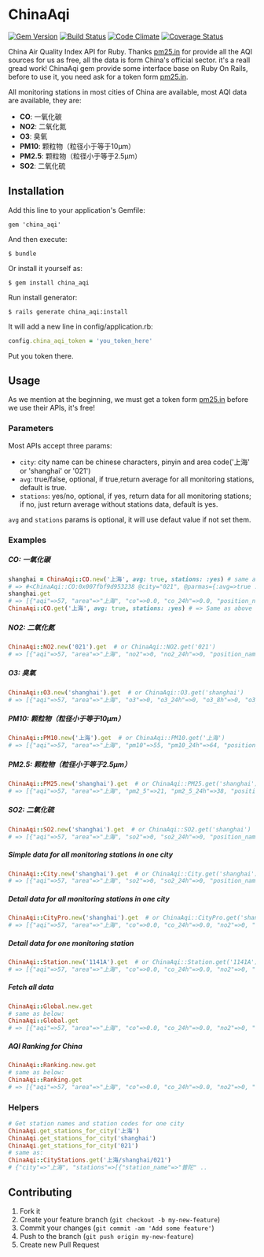 # ChinaAqi

[![Gem Version](https://badge.fury.io/rb/china_aqi.png)](http://badge.fury.io/rb/china_aqi)
[![Build Status](https://travis-ci.org/Xuhao/china_aqi.png?branch=master)](https://travis-ci.org/Xuhao/china_aqi)
[![Code Climate](https://codeclimate.com/github/Xuhao/china_aqi.png)](https://codeclimate.com/github/Xuhao/china_aqi)
[![Coverage Status](https://coveralls.io/repos/Xuhao/china_aqi/badge.png?branch=master)](https://coveralls.io/r/Xuhao/china_aqi?branch=master)

China Air Quality Index API for Ruby. Thanks [pm25.in][pm25_in] for provide all the AQI sources for us as free, all the data is form China's official sector. it's a reall gread work! ChinaAqi gem provide some interface base on Ruby On Rails, before to use it, you need ask for a token form [pm25.in][pm25_in_api].

All monitoring stations in most cities of China are available, most AQI data are available, they are:

  - **CO**: 一氧化碳
  - **NO2**: 二氧化氮
  - **O3**: 臭氧
  - **PM10**: 颗粒物（粒径小于等于10μm）
  - **PM2.5**: 颗粒物（粒径小于等于2.5μm）
  - **SO2**: 二氧化硫

## Installation

Add this line to your application's Gemfile:

    gem 'china_aqi'

And then execute:

    $ bundle

Or install it yourself as:

    $ gem install china_aqi

Run install generator:

    $ rails generate china_aqi:install

It will add a new line in config/application.rb:

```ruby
config.china_aqi_token = 'you_token_here'
```

Put you token there.

## Usage

As we mention at the beginning, we must get a token form [pm25.in][pm25_in_api] before we use their APIs, it's free!

### Parameters

Most APIs accept three params:

- `city`: city name can be chinese characters, pinyin and area code('上海' or 'shanghai' or '021')
- `avg`: true/false, optional, if true,return average for all monitoring stations, default is true.
- `stations`: yes/no, optional, if yes, return data for all monitoring stations; if no, just return average without stations data, default is yes.

`avg` and `stations` params is optional, it will use defaut value if not set them.

### Examples

##### CO: 一氧化碳

```ruby
shanghai = ChinaAqi::CO.new('上海', avg: true, stations: :yes) # same as ChinaAqi::CO.new('上海')
# => #<ChinaAqi::CO:0x007fbf9d953238 @city="021", @parmas={:avg=>true ...
shanghai.get
# => [{"aqi"=>57, "area"=>"上海", "co"=>0.0, "co_24h"=>0.0, "position_name"=>"普陀", "primary_pollutant" ...
ChinaAqi::CO.get('上海', avg: true, stations: :yes) # => Same as above
```

##### NO2: 二氧化氮

```ruby
ChinaAqi::NO2.new('021').get  # or ChinaAqi::NO2.get('021')
# => [{"aqi"=>57, "area"=>"上海", "no2"=>0, "no2_24h"=>0, "position_name"=>"普陀", "primary_pollutant" ...

```

##### O3: 臭氧

```ruby
ChinaAqi::O3.new('shanghai').get  # or ChinaAqi::O3.get('shanghai')
# => [{"aqi"=>57, "area"=>"上海", "o3"=>0, "o3_24h"=>0, "o3_8h"=>0, "o3_8h_24h"=>0, "position_name" ...
```

##### PM10: 颗粒物（粒径小于等于10μm）

```ruby
ChinaAqi::PM10.new('上海').get  # or ChinaAqi::PM10.get('上海')
# => [{"aqi"=>57, "area"=>"上海", "pm10"=>55, "pm10_24h"=>64, "position_name"=>"普陀", "primary_pollutant" ...
```
##### PM2.5: 颗粒物（粒径小于等于2.5μm）

```ruby
ChinaAqi::PM25.new('shanghai').get  # or ChinaAqi::PM25.get('shanghai')
# => [{"aqi"=>57, "area"=>"上海", "pm2_5"=>21, "pm2_5_24h"=>38, "position_name"=>"普陀", "primary_pollutant" ...
```

##### SO2: 二氧化硫

```ruby
ChinaAqi::SO2.new('shanghai').get  # or ChinaAqi::SO2.get('shanghai')
# => [{"aqi"=>57, "area"=>"上海", "so2"=>0, "so2_24h"=>0, "position_name"=>"普陀", "primary_pollutant" ...
```

##### Simple data for all monitoring stations in one city

```ruby
ChinaAqi::City.new('shanghai').get  # or ChinaAqi::City.get('shanghai')
# => [{"aqi"=>57, "area"=>"上海", "so2"=>0, "so2_24h"=>0, "position_name"=>"普陀", "primary_pollutant" ...
```

##### Detail data for all monitoring stations in one city

```ruby
ChinaAqi::CityPro.new('shanghai').get  # or ChinaAqi::CityPro.get('shanghai')
# => [{"aqi"=>57, "area"=>"上海", "co"=>0.0, "co_24h"=>0.0, "no2"=>0, "no2_24h"=>0, ...
```

##### Detail data for one monitoring station

```ruby
ChinaAqi::Station.new('1141A').get  # or ChinaAqi::Station.get('1141A')
# => [{"aqi"=>57, "area"=>"上海", "co"=>0.0, "co_24h"=>0.0, "no2"=>0, "no2_24h"=>0, ...
```


##### Fetch all data

```ruby
ChinaAqi::Global.new.get
# same as below:
ChinaAqi::Global.get
# => [{"aqi"=>57, "area"=>"上海", "co"=>0.0, "co_24h"=>0.0, "no2"=>0, "no2_24h"=>0, ...
```

##### AQI Ranking for China

```ruby
ChinaAqi::Ranking.new.get
# same as below:
ChinaAqi::Ranking.get
# => [{"aqi"=>57, "area"=>"上海", "co"=>0.0, "co_24h"=>0.0, "no2"=>0, "no2_24h"=>0, ...
```

### Helpers

```ruby
# Get station names and station codes for one city
ChinaAqi.get_stations_for_city('上海')
ChinaAqi.get_stations_for_city('shanghai')
ChinaAqi.get_stations_for_city('021')
# same as:
ChinaAqi::CityStations.get('上海/shanghai/021')
# {"city"=>"上海", "stations"=>[{"station_name"=>"普陀" ..
```

## Contributing

1. Fork it
2. Create your feature branch (`git checkout -b my-new-feature`)
3. Commit your changes (`git commit -am 'Add some feature'`)
4. Push to the branch (`git push origin my-new-feature`)
5. Create new Pull Request


[pm25_in]: http://www.pm25.in
[pm25_in_api]: http://www.pm25.in/api_doc